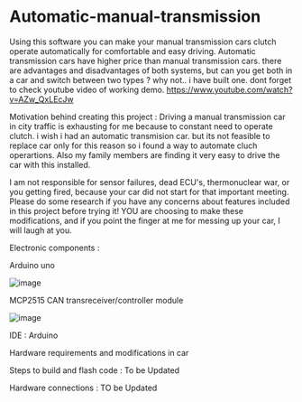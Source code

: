# Automatic-manual-transmission
Using this software you can make your manual transmission cars clutch operate automatically for comfortable and easy driving.
Automatic transmission cars have higher price than manual transmission cars. there are advantages and disadvantages of both systems,
but can you get both in a car and switch between two types ?
why not.. i have built one. dont forget to check youtube video of working demo.
https://www.youtube.com/watch?v=AZw_QxLEcJw


Motivation behind creating this project :
Driving a manual transmission car in city traffic is exhausting for me because to constant need to operate clutch. i wish i had an automatic transmision car. but its not feasible to replace car only for this reason so i found a way to automate cluch operartions. Also my family members are finding it very easy to drive the car with this installed.

I am not responsible for sensor failures, dead ECU's,
thermonuclear war, or you getting fired, because your car did not start for that important meeting. Please
do some research if you have any concerns about features included in this project
before trying it! YOU are choosing to make these modifications, and if
you point the finger at me for messing up your car, I will laugh at you.
 
 Electronic components : 
 
 Arduino uno
 
 ![image](https://user-images.githubusercontent.com/82696402/136696069-b71e56aa-8f2d-40d0-af66-5268ab15afb2.png)

MCP2515 CAN transreceiver/controller module

![image](https://user-images.githubusercontent.com/82696402/136696107-5cb6c00e-2edd-4323-a36e-70097240ca4d.png)

IDE : Arduino

Hardware requirements and modifications in car

Steps to build and flash code :
To be Updated

Hardware connections :
TO be Updated


